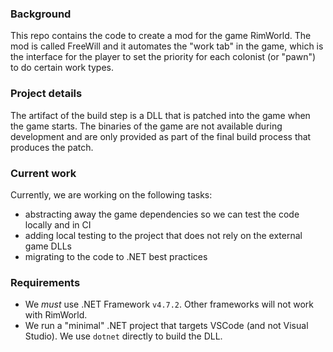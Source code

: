 ### Background

This repo contains the code to create a mod for the game RimWorld. The mod is
called FreeWill and it automates the "work tab" in the game, which is the
interface for the player to set the priority for each colonist (or "pawn") to do
certain work types.

### Project details

The artifact of the build step is a DLL that is patched into the game when the
game starts. The binaries of the game are not available during development and
are only provided as part of the final build process that produces the patch.

### Current work

Currently, we are working on the following tasks:
 - abstracting away the game dependencies so we can test the code locally and in CI
 - adding local testing to the project that does not rely on the external game
   DLLs
 - migrating to the code to .NET best practices

### Requirements

 - We *must* use .NET Framework `v4.7.2`. Other frameworks will not work with
   RimWorld.
 - We run a "minimal" .NET project that targets VSCode (and not Visual Studio).
   We use `dotnet` directly to build the DLL.